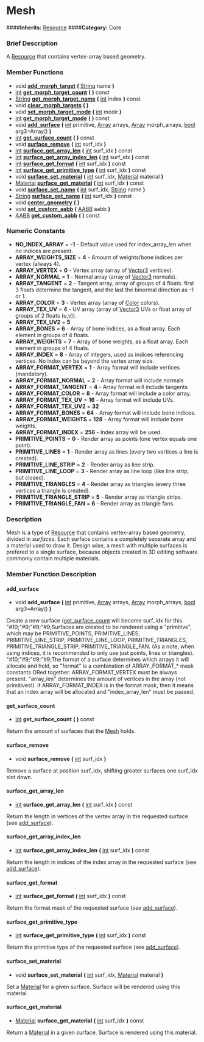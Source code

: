 #  Mesh  
####**Inherits:** [Resource](class_resource)
####**Category:** Core

###  Brief Description  
A [Resource](class_resource) that contains vertex-array based geometry.

###  Member Functions 
  * void  **[add&#95;morph&#95;target](#add_morph_target)**  **(** [String](class_string) name  **)**
  * [int](class_int)  **[get&#95;morph&#95;target&#95;count](#get_morph_target_count)**  **(** **)** const
  * [String](class_string)  **[get&#95;morph&#95;target&#95;name](#get_morph_target_name)**  **(** [int](class_int) index  **)** const
  * void  **[clear&#95;morph&#95;targets](#clear_morph_targets)**  **(** **)**
  * void  **[set&#95;morph&#95;target&#95;mode](#set_morph_target_mode)**  **(** [int](class_int) mode  **)**
  * [int](class_int)  **[get&#95;morph&#95;target&#95;mode](#get_morph_target_mode)**  **(** **)** const
  * void  **[add&#95;surface](#add_surface)**  **(** [int](class_int) primitive, [Array](class_array) arrays, [Array](class_array) morph_arrays, [bool](class_bool) arg3=Array()  **)**
  * [int](class_int)  **[get&#95;surface&#95;count](#get_surface_count)**  **(** **)** const
  * void  **[surface&#95;remove](#surface_remove)**  **(** [int](class_int) surf_idx  **)**
  * [int](class_int)  **[surface&#95;get&#95;array&#95;len](#surface_get_array_len)**  **(** [int](class_int) surf_idx  **)** const
  * [int](class_int)  **[surface&#95;get&#95;array&#95;index&#95;len](#surface_get_array_index_len)**  **(** [int](class_int) surf_idx  **)** const
  * [int](class_int)  **[surface&#95;get&#95;format](#surface_get_format)**  **(** [int](class_int) surf_idx  **)** const
  * [int](class_int)  **[surface&#95;get&#95;primitive&#95;type](#surface_get_primitive_type)**  **(** [int](class_int) surf_idx  **)** const
  * void  **[surface&#95;set&#95;material](#surface_set_material)**  **(** [int](class_int) surf_idx, [Material](class_material) material  **)**
  * [Material](class_material)  **[surface&#95;get&#95;material](#surface_get_material)**  **(** [int](class_int) surf_idx  **)** const
  * void  **[surface&#95;set&#95;name](#surface_set_name)**  **(** [int](class_int) surf_idx, [String](class_string) name  **)**
  * [String](class_string)  **[surface&#95;get&#95;name](#surface_get_name)**  **(** [int](class_int) surf_idx  **)** const
  * void  **[center&#95;geometry](#center_geometry)**  **(** **)**
  * void  **[set&#95;custom&#95;aabb](#set_custom_aabb)**  **(** [AABB](class_aabb) aabb  **)**
  * [AABB](class_aabb)  **[get&#95;custom&#95;aabb](#get_custom_aabb)**  **(** **)** const

###  Numeric Constants  
  * **NO_INDEX_ARRAY** = **-1** - Default value used for index_array_len when no indices are present.
  * **ARRAY_WEIGHTS_SIZE** = **4** - Amount of weights/bone indices per vertex (always 4).
  * **ARRAY_VERTEX** = **0** - Vertex array (array of [Vector3]() vertices).
  * **ARRAY_NORMAL** = **1** - Normal array (array of [Vector3]() normals).
  * **ARRAY_TANGENT** = **2** - Tangent array, array of groups of 4 floats. first 3 floats determine the tangent, and the last the binormal direction as -1 or 1.
  * **ARRAY_COLOR** = **3** - Vertex array (array of [Color]() colors).
  * **ARRAY_TEX_UV** = **4** - UV array (array of [Vector3]() UVs or float array of groups of 2 floats (u,v)).
  * **ARRAY_TEX_UV2** = **5**
  * **ARRAY_BONES** = **6** - Array of bone indices, as a float array. Each element in groups of 4 floats.
  * **ARRAY_WEIGHTS** = **7** - Array of bone weights, as a float array. Each element in groups of 4 floats.
  * **ARRAY_INDEX** = **8** - Array of integers, used as indices referencing vertices. No index can be beyond the vertex array size.
  * **ARRAY_FORMAT_VERTEX** = **1** - Array format will include vertices (mandatory).
  * **ARRAY_FORMAT_NORMAL** = **2** - Array format will include normals
  * **ARRAY_FORMAT_TANGENT** = **4** - Array format will include tangents
  * **ARRAY_FORMAT_COLOR** = **8** - Array format will include a color array.
  * **ARRAY_FORMAT_TEX_UV** = **16** - Array format will include UVs.
  * **ARRAY_FORMAT_TEX_UV2** = **32**
  * **ARRAY_FORMAT_BONES** = **64** - Array format will include bone indices.
  * **ARRAY_FORMAT_WEIGHTS** = **128** - Array format will include bone weights.
  * **ARRAY_FORMAT_INDEX** = **256** - Index array will be used.
  * **PRIMITIVE_POINTS** = **0** - Render array as points (one vertex equals one point).
  * **PRIMITIVE_LINES** = **1** - Render array as lines (every two vertices a line is created).
  * **PRIMITIVE_LINE_STRIP** = **2** - Render array as line strip.
  * **PRIMITIVE_LINE_LOOP** = **3** - Render array as line loop (like line strip, but closed).
  * **PRIMITIVE_TRIANGLES** = **4** - Render array as triangles (every three vertices a triangle is created).
  * **PRIMITIVE_TRIANGLE_STRIP** = **5** - Render array as triangle strips.
  * **PRIMITIVE_TRIANGLE_FAN** = **6** - Render array as triangle fans.

###  Description  
Mesh is a type of [Resource](class_resource) that contains vertex-array based geometry, divided in _surfaces_. Each surface contains a completely separate array and a material used to draw it. Design wise, a mesh with multiple surfaces is prefered to a single surface, because objects created in 3D editing software commonly contain multiple materials.

###  Member Function Description  

#### <a name="add_surface">add_surface</a>
  * void  **add&#95;surface**  **(** [int](class_int) primitive, [Array](class_array) arrays, [Array](class_array) morph_arrays, [bool](class_bool) arg3=Array()  **)**

Create a new surface ([get&#95;surface&#95;count](#get_surface_count) will become surf_idx for this.
"#10;"#9;"#9;"#9;Surfaces are created to be rendered using a "primitive", which may be PRIMITIVE_POINTS, PRIMITIVE_LINES, PRIMITIVE_LINE_STRIP, PRIMITIVE_LINE_LOOP, PRIMITIVE_TRIANGLES, PRIMITIVE_TRIANGLE_STRIP, PRIMITIVE_TRIANGLE_FAN. (As a note, when using indices, it is recommended to only use just points, lines or triangles).
"#10;"#9;"#9;"#9;The format of a surface determines which arrays it will allocate and hold, so "format" is a combination of ARRAY_FORMAT_* mask constants ORed together. ARRAY_FORMAT_VERTEX must be always present. "array_len" determines the amount of vertices in the array (not primitives!). if ARRAY_FORMAT_INDEX is in the format mask, then it means that an index array will be allocated and "index_array_len" must be passed.

#### <a name="get_surface_count">get_surface_count</a>
  * [int](class_int)  **get&#95;surface&#95;count**  **(** **)** const

Return the amount of surfaces that the [Mesh](class_mesh) holds.

#### <a name="surface_remove">surface_remove</a>
  * void  **surface&#95;remove**  **(** [int](class_int) surf_idx  **)**

Remove a surface at position surf_idx, shifting greater surfaces one surf_idx slot down.

#### <a name="surface_get_array_len">surface_get_array_len</a>
  * [int](class_int)  **surface&#95;get&#95;array&#95;len**  **(** [int](class_int) surf_idx  **)** const

Return the length in vertices of the vertex array in the requested surface (see [add&#95;surface](#add_surface)).

#### <a name="surface_get_array_index_len">surface_get_array_index_len</a>
  * [int](class_int)  **surface&#95;get&#95;array&#95;index&#95;len**  **(** [int](class_int) surf_idx  **)** const

Return the length in indices of the index array in the requested surface (see [add&#95;surface](#add_surface)).

#### <a name="surface_get_format">surface_get_format</a>
  * [int](class_int)  **surface&#95;get&#95;format**  **(** [int](class_int) surf_idx  **)** const

Return the format mask of the requested surface (see [add&#95;surface](#add_surface)).

#### <a name="surface_get_primitive_type">surface_get_primitive_type</a>
  * [int](class_int)  **surface&#95;get&#95;primitive&#95;type**  **(** [int](class_int) surf_idx  **)** const

Return the primitive type of the requested surface (see [add&#95;surface](#add_surface)).

#### <a name="surface_set_material">surface_set_material</a>
  * void  **surface&#95;set&#95;material**  **(** [int](class_int) surf_idx, [Material](class_material) material  **)**

Set a [Material](class_material) for a given surface. Surface will be rendered using this material.

#### <a name="surface_get_material">surface_get_material</a>
  * [Material](class_material)  **surface&#95;get&#95;material**  **(** [int](class_int) surf_idx  **)** const

Return a [Material](class_material) in a given surface. Surface is rendered using this material.
